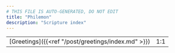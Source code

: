 ```yaml
---
# THIS FILE IS AUTO-GENERATED, DO NOT EDIT
title: "Philemon"
description: "Scripture index"
---
```


|  |  |
| --- | --- |
| [Greetings]({{<ref "/post/greetings/index.md" >}}) | 1:1 |
